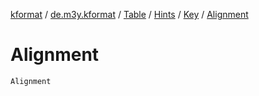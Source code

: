 [kformat](../../../../index.md) / [de.m3y.kformat](../../../index.md) / [Table](../../index.md) / [Hints](../index.md) / [Key](index.md) / [Alignment](./-alignment.md)

# Alignment

`Alignment`